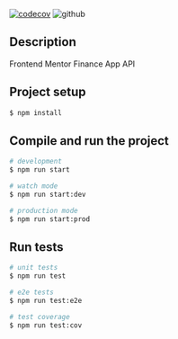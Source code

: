 [![codecov](https://codecov.io/gh/csmateixeira/personal-finance-app-api/graph/badge.svg?token=O1NAEJFNRV)](https://codecov.io/gh/csmateixeira/personal-finance-app-api)
![github](https://github.com/csmateixeira/personal-finance-app-api/actions/workflows/main.yml/badge.svg)


## Description

Frontend Mentor Finance App API

## Project setup

```bash
$ npm install
```

## Compile and run the project

```bash
# development
$ npm run start

# watch mode
$ npm run start:dev

# production mode
$ npm run start:prod
```

## Run tests

```bash
# unit tests
$ npm run test

# e2e tests
$ npm run test:e2e

# test coverage
$ npm run test:cov
```

